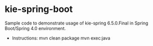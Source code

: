 kie-spring-boot
===============
Sample code to demonstrate usage of kie-spring 6.5.0.Final in Spring Boot/Spring 4.0 environment.

* Instructions:
        mvn clean package
        mvn exec:java
